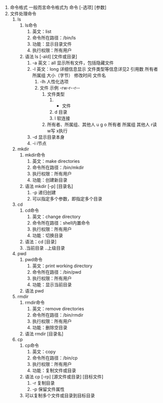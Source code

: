 1. 命令格式 一般而言命令格式为 命令 [-选项] [参数]
2. 文件处理命令
	1. ls
		1. ls命令 
			1. 英文：list 
			2. 命令所在路径：/bin/ls 
			3. 功能：显示目录文件
			4. 执行权限：所有用户
		2. 语法 ls [-ald] [文件或目录]
			1. -a 英文：all 显示所有文件，包括隐藏文件
			2. -l 英文：long 详细信息显示
				文件类型等信息详见2 引用数 所有者 所属组 大小（字节） 修改时间 文件名
				1. -lh 人性化选项
				2. 文件 示例 -rw-r--r--
					1. 文件类型
						1. - 文件
						2. d 目录
						3. l 软连接
					2. 所有者、所属组、其他人
						u	        g	      o
						所有者    所属组	 其他人
						r读	       w写	     x执行
			3. -d 显示目录本身
			4. -i i节点
	2. mkdir
		1. mkdir命令
			1. 英文：make directories
			2. 命令所在路径：/bin/mkdir
			3. 执行权限：所有用户
			4. 功能：创建新目录
		2. 语法 mkdir [-p] [目录名]
			1. -p 递归创建
			2. 可以指定多个参数，即指定多个目录
	3. cd
		1. cd命令
			1. 英文：change directory
			2. 命令所在路径：shell内置命令
			3. 执行权限：所有用户
			4. 功能：切换目录
		2. 语法：cd [目录]
		3. .当前目录 ..上级目录
	4. pwd
		1. pwd命令
			1. 英文：print working directory
			2. 命令所在路径：/bin/pwd
			3. 执行权限：所有用户
			4. 功能：显示当前目录
		2. 语法 pwd
	5. rmdir
		1. rmdir命令
			1. 英文：remove directories
			2. 命令所在路径：/bin/rmdir
			3. 执行权限：所有用户
			4. 功能：删除空目录
		2. 语法 rmdir [目录名]
	6. cp
		1. cp命令
			1. 英文：copy
			2. 命令所在路径：/bin/cp
			3. 执行权限：所有用户
			4. 功能：复制文件或目录
		2. 语法 cp [-rp] [源文件或目录] [目标文件]
			1. -r 复制目录
			2. -p 保留文件属性
		3. 可以复制多个文件或目录到目标目录